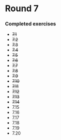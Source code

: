 # Round 7

### Completed exercises


* ~~7.1~~
* ~~7.2~~
* ~~7.3~~
* ~~7.4~~
* ~~7.5~~
* ~~7.6~~
* ~~7.7~~
* ~~7.8~~
* ~~7.9~~
* ~~7.10~~
* ~~7.11~~
* ~~7.12~~
* ~~7.13~~
* ~~7.14~~
* 7.15
* 7.16
* 7.17
* 7.18
* 7.19
* 7.20

